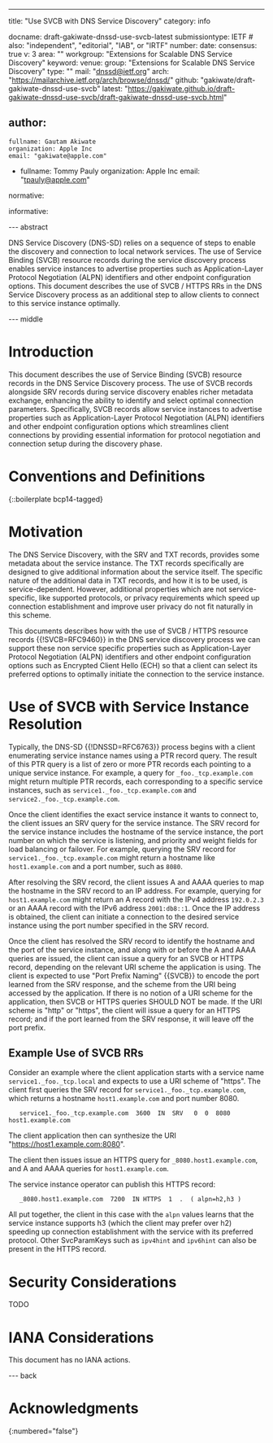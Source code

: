 ---
title: "Use SVCB with DNS Service Discovery"
category: info

docname: draft-gakiwate-dnssd-use-svcb-latest
submissiontype: IETF  # also: "independent", "editorial", "IAB", or "IRTF"
number:
date:
consensus: true
v: 3
area: ""
workgroup: "Extensions for Scalable DNS Service Discovery"
keyword:
venue:
  group: "Extensions for Scalable DNS Service Discovery"
  type: ""
  mail: "dnssd@ietf.org"
  arch: "https://mailarchive.ietf.org/arch/browse/dnssd/"
  github: "gakiwate/draft-gakiwate-dnssd-use-svcb"
  latest: "https://gakiwate.github.io/draft-gakiwate-dnssd-use-svcb/draft-gakiwate-dnssd-use-svcb.html"

author:
 -
    fullname: Gautam Akiwate
    organization: Apple Inc
    email: "gakiwate@apple.com"
 -
    fullname: Tommy Pauly
    organization: Apple Inc
    email: "tpauly@apple.com"

normative:

informative:

--- abstract

DNS Service Discovery (DNS-SD) relies on a sequence of steps to enable the
discovery and connection to local network services. The use of Service Binding
(SVCB) resource records during the service discovery process enables service
instances to advertise properties such as Application-Layer Protocol Negotiation
(ALPN) identifiers and other endpoint configuration options. This document
describes the use of SVCB / HTTPS RRs in the DNS Service Discovery process as an
additional step to allow clients to connect to this service instance optimally.

--- middle

# Introduction

This document describes the use of Service Binding (SVCB) resource records in
the DNS Service Discovery process. The use of SVCB records alongside SRV records
during service discovery enables richer metadata exchange, enhancing the ability
to identify and select optimal connection parameters.  Specifically, SVCB
records allow service instances to advertise properties such as
Application-Layer Protocol Negotiation (ALPN) identifiers and other endpoint
configuration options which streamlines client connections by providing
essential information for protocol negotiation and connection setup during the
discovery phase.

# Conventions and Definitions

{::boilerplate bcp14-tagged}

# Motivation

The DNS Service Discovery, with the SRV and TXT records, provides some metadata
about the service instance. The TXT records specifically are designed to give
additional information about the service itself. The specific nature of the
additional data in TXT records, and how it is to be used, is service-dependent.
However, additional properties which are not service-specific, like supported
protocols, or privacy requirements which speed up connection establishment and
improve user privacy do not fit naturally in this scheme.

This documents describes how with the use of SVCB / HTTPS resource records
{{!SVCB=RFC9460}} in the DNS service discovery process we can support these non
service specific properties such as Application-Layer Protocol Negotiation
(ALPN) identifiers and other endpoint configuration options such as Encrypted
Client Hello (ECH) so that a client can select its preferred options to
optimally initiate the connection to the service instance.

# Use of SVCB with Service Instance Resolution

Typically, the DNS-SD {{!DNSSD=RFC6763}} process begins with a client
enumerating service instance names using a PTR record query. The result of this
PTR query is a list of zero or more PTR records each pointing to a unique
service instance. For example, a query for `_foo._tcp.example.com` might return
multiple PTR records, each corresponding to a specific service instances, such
as `service1._foo._tcp.example.com` and `service2._foo._tcp.example.com`.

Once the client identifies the exact service instance it wants to connect to,
the client issues an SRV query for the service instance. The SRV record for the
service instance includes the hostname of the service instance, the port number
on which the service is listening, and priority and weight fields for load
balancing or failover. For example, querying the SRV record for
`service1._foo._tcp.example.com` might return a hostname like `host1.example.com`
and a port number, such as `8080`.

After resolving the SRV record, the client issues A and AAAA queries to map the
hostname in the SRV record to an IP address. For example, querying for
`host1.example.com` might return an A record with the IPv4 address `192.0.2.3` or an
AAAA record with the IPv6 address `2001:db8::1`. Once the IP address is obtained,
the client can initiate a connection to the desired service instance using the
port number specified in the SRV record.

Once the client has resolved the SRV record to identify the hostname and the port
of the service instance, and along with or before the A and AAAA queries are issued,
the client can issue a query for an SVCB or HTTPS record, depending on the relevant
URI scheme the application is using. The client is expected to use "Port Prefix
Naming" {{SVCB}} to encode the port learned from the SRV response, and the scheme
from the URI being accessed by the application. If there is no notion of a URI
scheme for the application, then SVCB or HTTPS queries SHOULD NOT be made. If the
URI scheme is "http" or "https", the client will issue a query for an HTTPS record;
and if the port learned from the SRV response, it will leave off the port prefix.

## Example Use of SVCB RRs

Consider an example where the client application starts with a service name
`service1._foo._tcp.local` and expects to use a URI scheme of "https".
The client first queries the SRV record for `service1._foo._tcp.example.com`,
which returns a hostname `host1.example.com` and port number 8080.

```
   service1._foo._tcp.example.com  3600  IN  SRV   0  0  8080  host1.example.com
```

The client application then can synthesize the URI "https://host1.example.com:8080".

The client then issues issue an HTTPS query for `_8080.host1.example.com`, and
A and AAAA queries for `host1.example.com`.

The service instance operator can publish this HTTPS record:

```
   _8080.host1.example.com  7200  IN HTTPS  1  .  ( alpn=h2,h3 )
```

All put together, the client in this case with the `alpn` values learns that the
service instance supports h3 (which the client may prefer over h2) speeding
up connection establishment with the service with its preferred protocol. Other
SvcParamKeys such as `ipv4hint` and  `ipv6hint` can also be present in the HTTPS
record.

# Security Considerations

TODO

# IANA Considerations

This document has no IANA actions.

--- back

# Acknowledgments

{:numbered="false"}
